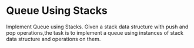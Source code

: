 # Queue Using Stacks
Implement Queue using Stacks. Given a stack data structure with push and pop operations,the task is to implement a queue using instances of stack data structure and operations on them.